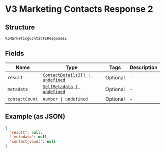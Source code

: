 
# V3 Marketing Contacts Response 2

## Structure

`V3MarketingContactsResponse2`

## Fields

| Name | Type | Tags | Description |
|  --- | --- | --- | --- |
| `result` | [`ContactDetails3[] \| undefined`](../../doc/models/contact-details-3.md) | Optional | - |
| `metadata` | [`SelfMetadata \| undefined`](../../doc/models/self-metadata.md) | Optional | - |
| `contactCount` | `number \| undefined` | Optional | - |

## Example (as JSON)

```json
{
  "result": null,
  "_metadata": null,
  "contact_count": null
}
```

